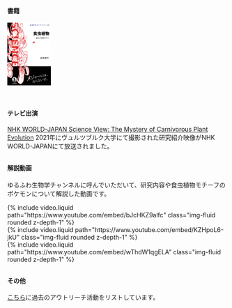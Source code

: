 #### 書籍

<a href="https://www.amazon.co.jp/dp/4000297104">
    <img src="/assets/img/book_covers/fukushima2022.jpg" alt="食虫植物：進化の迷宮をゆく" width="100"/>
</a>

[![]()]()

#### テレビ出演

[NHK WORLD-JAPAN Science View: The Mystery of Carnivorous Plant Evolution](https://www3.nhk.or.jp/nhkworld/en/tv/scienceview/20210817/2015217/)
2021年にヴュルツブルク大学にて撮影された研究紹介映像がNHK WORLD-JAPANにて放送されました。

<div style="margin-top: 30px;"></div>

#### 解説動画
ゆるふわ生物学チャンネルに呼んでいただいて、研究内容や食虫植物モチーフのポケモンについて解説した動画です。

<div class="row mt-3">
    <div class="col-sm mt-3 mt-md-0">
        {% include video.liquid path="https://www.youtube.com/embed/bJcHKZ9alfc" class="img-fluid rounded z-depth-1" %}
    </div>
    <div class="col-sm mt-3 mt-md-0">
        {% include video.liquid path="https://www.youtube.com/embed/KZHpoL6-jkU" class="img-fluid rounded z-depth-1" %}
    </div>
    <div class="col-sm mt-3 mt-md-0">
        {% include video.liquid path="https://www.youtube.com/embed/wThdW1qgELA" class="img-fluid rounded z-depth-1" %}
    </div>
</div>

<div style="margin-top: 30px;"></div>

#### その他
[こちら](https://researchmap.jp/kenji_fukushima/social_contribution)に過去のアウトリーチ活動をリストしています。